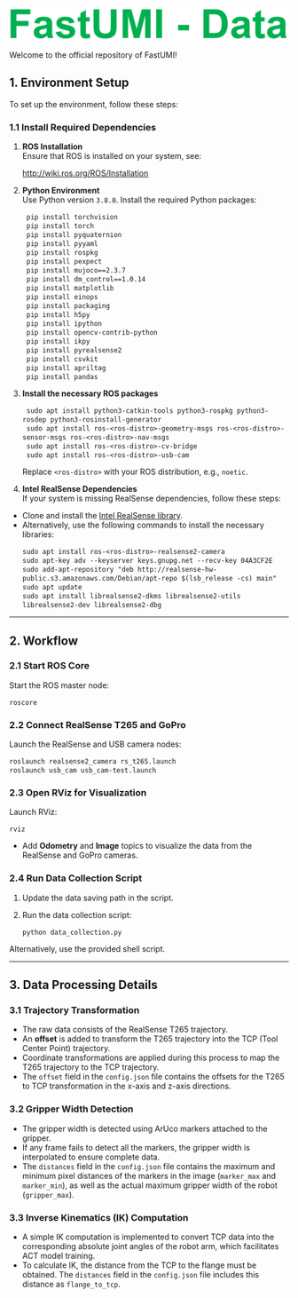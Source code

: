 ![](docs/fastumi-data.png)

Welcome to the official repository of FastUMI!

## 1. Environment Setup

To set up the environment, follow these steps:

### 1.1 Install Required Dependencies
1. **ROS Installation**  
    Ensure that ROS is installed on your system, see:
    
    http://wiki.ros.org/ROS/Installation

2. **Python Environment**  
    Use Python version `3.8.0`. Install the required Python packages:

        pip install torchvision
        pip install torch
        pip install pyquaternion
        pip install pyyaml
        pip install rospkg
        pip install pexpect
        pip install mujoco==2.3.7
        pip install dm_control==1.0.14
        pip install matplotlib
        pip install einops
        pip install packaging
        pip install h5py
        pip install ipython
        pip install opencv-contrib-python
        pip install ikpy
        pip install pyrealsense2
        pip install csvkit
        pip install apriltag
        pip install pandas

3. **Install the necessary ROS packages**

        sudo apt install python3-catkin-tools python3-rospkg python3-rosdep python3-rosinstall-generator
        sudo apt install ros-<ros-distro>-geometry-msgs ros-<ros-distro>-sensor-msgs ros-<ros-distro>-nav-msgs
        sudo apt install ros-<ros-distro>-cv-bridge
        sudo apt install ros-<ros-distro>-usb-cam

    Replace `<ros-distro>` with your ROS distribution, e.g., `noetic`.

4. **Intel RealSense Dependencies**  
If your system is missing RealSense dependencies, follow these steps:
- Clone and install the [Intel RealSense library](https://github.com/IntelRealSense/librealsense).
- Alternatively, use the following commands to install the necessary libraries:
  ```
  sudo apt install ros-<ros-distro>-realsense2-camera
  sudo apt-key adv --keyserver keys.gnupg.net --recv-key 04A3CF2E
  sudo add-apt-repository "deb http://realsense-hw-public.s3.amazonaws.com/Debian/apt-repo $(lsb_release -cs) main"
  sudo apt update
  sudo apt install librealsense2-dkms librealsense2-utils librealsense2-dev librealsense2-dbg
  ```

---

## 2. Workflow

### 2.1 Start ROS Core
Start the ROS master node:

    roscore

### 2.2 Connect RealSense T265 and GoPro
Launch the RealSense and USB camera nodes:

    roslaunch realsense2_camera rs_t265.launch
    roslaunch usb_cam usb_cam-test.launch

### 2.3 Open RViz for Visualization
Launch RViz:

    rviz

- Add **Odometry** and **Image** topics to visualize the data from the RealSense and GoPro cameras.

### 2.4 Run Data Collection Script
1. Update the data saving path in the script.
2. Run the data collection script:

       python data_collection.py

Alternatively, use the provided shell script.

---

## 3. Data Processing Details
### 3.1 Trajectory Transformation
- The raw data consists of the RealSense T265 trajectory.
- An **offset** is added to transform the T265 trajectory into the TCP (Tool Center Point) trajectory.
- Coordinate transformations are applied during this process to map the T265 trajectory to the TCP trajectory.
- The `offset` field in the `config.json` file contains the offsets for the T265 to TCP transformation in the x-axis and z-axis directions.

### 3.2 Gripper Width Detection
- The gripper width is detected using ArUco markers attached to the gripper.
- If any frame fails to detect all the markers, the gripper width is interpolated to ensure complete data.
- The `distances` field in the `config.json` file contains the maximum and minimum pixel distances of the markers in the image (`marker_max` and `marker_min`), as well as the actual maximum gripper width of the robot (`gripper_max`).

### 3.3 Inverse Kinematics (IK) Computation
- A simple IK computation is implemented to convert TCP data into the corresponding absolute joint angles of the robot arm, which facilitates ACT model training.
- To calculate IK, the distance from the TCP to the flange must be obtained. The `distances` field in the `config.json` file includes this distance as `flange_to_tcp`.

